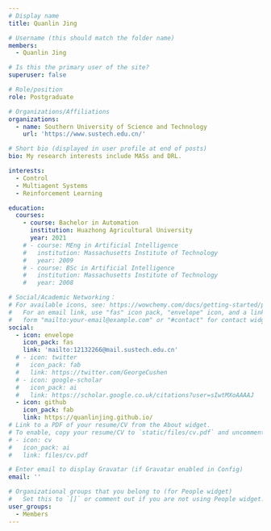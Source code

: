 ```yaml
---
# Display name
title: Quanlin Jing

# Username (this should match the folder name)
members:
  - Quanlin Jing

# Is this the primary user of the site?
superuser: false

# Role/position
role: Postgraduate

# Organizations/Affiliations
organizations:
  - name: Southern University of Science and Technology
    url: 'https://www.sustech.edu.cn/'

# Short bio (displayed in user profile at end of posts)
bio: My research interests include MASs and DRL.

interests:
  - Control
  - Multiagent Systems
  - Reinforcement Learning

education:
  courses:
    - course: Bachelor in Automation
      institution: Huazhong Agricultural University
      year: 2021
    # - course: MEng in Artificial Intelligence
    #   institution: Massachusetts Institute of Technology
    #   year: 2009
    # - course: BSc in Artificial Intelligence
    #   institution: Massachusetts Institute of Technology
    #   year: 2008

# Social/Academic Networking：
# For available icons, see: https://wowchemy.com/docs/getting-started/page-builder/#icons
#   For an email link, use "fas" icon pack, "envelope" icon, and a link in the
#   form "mailto:your-email@example.com" or "#contact" for contact widget.
social:
  - icon: envelope
    icon_pack: fas
    link: 'mailto:12132266@mail.sustech.edu.cn'
  # - icon: twitter
  #   icon_pack: fab
  #   link: https://twitter.com/GeorgeCushen
  # - icon: google-scholar
  #   icon_pack: ai
  #   link: https://scholar.google.co.uk/citations?user=sIwtMXoAAAAJ
  - icon: github
    icon_pack: fab
    link: https://quanlinjing.github.io/
# Link to a PDF of your resume/CV from the About widget.
# To enable, copy your resume/CV to `static/files/cv.pdf` and uncomment the lines below.
# - icon: cv
#   icon_pack: ai
#   link: files/cv.pdf

# Enter email to display Gravatar (if Gravatar enabled in Config)
email: ''

# Organizational groups that you belong to (for People widget)
#   Set this to `[]` or comment out if you are not using People widget.
user_groups:
  - Members
---
```


